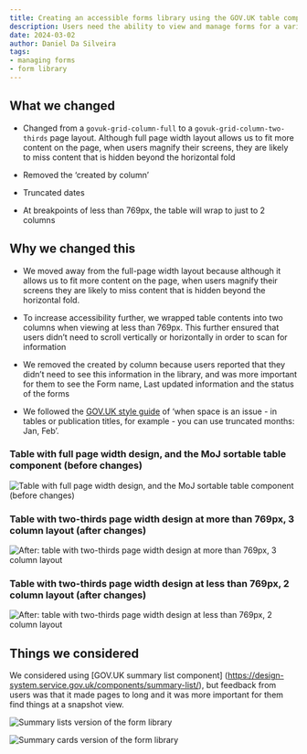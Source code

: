```yaml
---
title: Creating an accessible forms library using the GOV.UK table component
description: Users need the ability to view and manage forms for a variety of reasons. The forms library was redesigned using the GOV.UK table component. Key changes included a two-thirds page layout, truncating dates, removing the "created by" column, and ensuring responsiveness for smaller screens.
date: 2024-03-02
author: Daniel Da Silveira
tags:
- managing forms
- form library
---
```


## What we changed

- Changed from a `govuk-grid-column-full` to a `govuk-grid-column-two-thirds` page layout. Although full page width layout allows us to fit more content on the page, when users magnify their screens, they are likely to miss content that is hidden beyond the horizontal fold

- Removed the ‘created by column’

- Truncated dates

- At breakpoints of less than 769px, the table will wrap to just to 2 columns


## Why we changed this

- We moved away from the full-page width layout because although it allows us to fit more content on the page, when users magnify their screens they are likely to miss content that is hidden beyond the horizontal fold.

- To increase accessibility further, we wrapped table contents into two columns when viewing at less than 769px. This further ensured that users didn’t need to scroll vertically or horizontally in order to scan for information

- We removed the created by column because users reported that they didn’t need to see this information in the library, and was more important for them to see the Form name, Last updated information and the status of the forms

- We followed the [GOV.UK style guide](https://www.gov.uk/guidance/style-guide/a-to-z-of-gov-uk-style#:~:text=when%20space%20is%20an%20issue%20%2D%20in%20tables%20or%20publication%20titles%2C%20for%20example%20%2D%20you%20can%20use%20truncated%20months%3A%20Jan%2C%20Feb) of ‘when space is an issue - in tables or publication titles, for example - you can use truncated months: Jan, Feb’.

### Table with full page width design, and the MoJ sortable table component (before changes)
![Table with full page width design, and the MoJ sortable table component (before changes)](01-library.png "Table with full page width design, and the MoJ sortable table component (before changes)")

### Table with two-thirds page width design at more than 769px, 3 column layout (after changes)
![After: table with two-thirds page width design at more than 769px, 3 column layout](02-library.png " table with two-thirds page width design at more than 769px, 3 column layout")


### Table with two-thirds page width design at less than 769px, 2 column layout (after changes)
![After: table with two-thirds page width design at less than 769px, 2 column layout](03-library.png " table with two-thirds page width design at less than 769px, 2 column layout")





## Things we considered

We considered using [GOV.UK summary list component] (https://design-system.service.gov.uk/components/summary-list/), but feedback from users was that it made pages to long and it was more important for them find things at a snapshot view.

![Summary lists version of the form library](04-library.png "Summary lists version of the form library ")



![Summary cards version of the form library](05-library.png " Summary cards version of the form library ")

